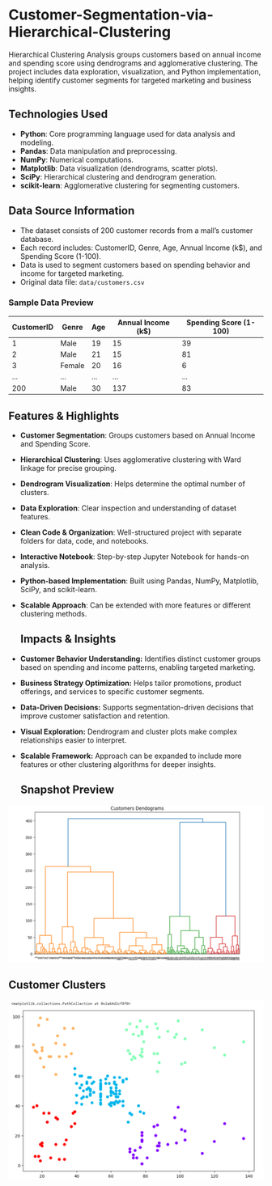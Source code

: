 # Customer-Segmentation-via-Hierarchical-Clustering
Hierarchical Clustering Analysis groups customers based on annual income and spending score using dendrograms and agglomerative clustering. The project includes data exploration, visualization, and Python implementation, helping identify customer segments for targeted marketing and business insights.

## Technologies Used

- **Python**: Core programming language used for data analysis and modeling.
- **Pandas**: Data manipulation and preprocessing.
- **NumPy**: Numerical computations.
- **Matplotlib**: Data visualization (dendrograms, scatter plots).
- **SciPy**: Hierarchical clustering and dendrogram generation.
- **scikit-learn**: Agglomerative clustering for segmenting customers.

## Data Source Information

- The dataset consists of 200 customer records from a mall’s customer database.
- Each record includes: CustomerID, Genre, Age, Annual Income (k$), and Spending Score (1-100).
- Data is used to segment customers based on spending behavior and income for targeted marketing.
- Original data file: `data/customers.csv`

### Sample Data Preview

| CustomerID | Genre  | Age | Annual Income (k$) | Spending Score (1-100) |
|------------|--------|-----|--------------------|------------------------|
| 1          | Male   | 19  | 15                 | 39                     |
| 2          | Male   | 21  | 15                 | 81                     |
| 3          | Female | 20  | 16                 | 6                      |
| ...        | ...    | ... | ...                | ...                    |
| 200        | Male   | 30  | 137                | 83                     |

## Features & Highlights

- **Customer Segmentation**: Groups customers based on Annual Income and Spending Score.
- **Hierarchical Clustering**: Uses agglomerative clustering with Ward linkage for precise grouping.
- **Dendrogram Visualization**: Helps determine the optimal number of clusters.
- **Data Exploration**: Clear inspection and understanding of dataset features.
- **Clean Code & Organization**: Well-structured project with separate folders for data, code, and notebooks.
- **Interactive Notebook**: Step-by-step Jupyter Notebook for hands-on analysis.
- **Python-based Implementation**: Built using Pandas, NumPy, Matplotlib, SciPy, and scikit-learn.
- **Scalable Approach**: Can be extended with more features or different clustering methods.

  ## Impacts & Insights

- **Customer Behavior Understanding:** Identifies distinct customer groups based on spending and income patterns, enabling targeted marketing.
- **Business Strategy Optimization:** Helps tailor promotions, product offerings, and services to specific customer segments.
- **Data-Driven Decisions:** Supports segmentation-driven decisions that improve customer satisfaction and retention.
- **Visual Exploration:** Dendrogram and cluster plots make complex relationships easier to interpret.
- **Scalable Framework:** Approach can be expanded to include more features or other clustering algorithms for deeper insights.

  ## Snapshot Preview

![Customer-Segmentation-via-Hierarchical-Clustering](https://github.com/sahil-sharma-19/Customer-Segmentation-via-Hierarchical-Clustering/blob/main/dendrogram_customers.png)

## Customer Clusters
![Customer-Segmentation-via-Hierarchical-Clustering](https://github.com/sahil-sharma-19/Customer-Segmentation-via-Hierarchical-Clustering/blob/main/customer_clusters.png)

  
